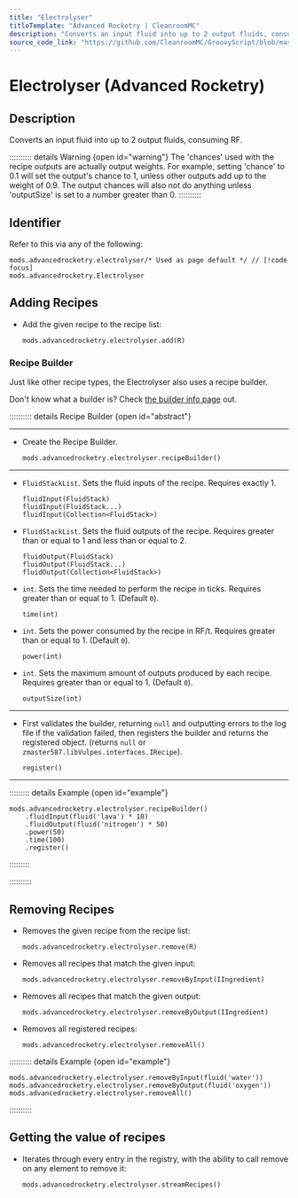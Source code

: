 ```yaml
---
title: "Electrolyser"
titleTemplate: "Advanced Rocketry | CleanroomMC"
description: "Converts an input fluid into up to 2 output fluids, consuming RF."
source_code_link: "https://github.com/CleanroomMC/GroovyScript/blob/master/src/main/java/com/cleanroommc/groovyscript/compat/mods/advancedrocketry/Electrolyser.java"
---
```


# Electrolyser (Advanced Rocketry)

## Description

Converts an input fluid into up to 2 output fluids, consuming RF.

:::::::::: details Warning {open id="warning"}
The 'chances' used with the recipe outputs are actually output weights. For example, setting 'chance' to 0.1 will set the output's chance to 1, unless other outputs add up to the weight of 0.9. The output chances will also not do anything unless 'outputSize' is set to a number greater than 0.
::::::::::

## Identifier

Refer to this via any of the following:

```groovy:no-line-numbers {1}
mods.advancedrocketry.electrolyser/* Used as page default */ // [!code focus]
mods.advancedrocketry.Electrolyser
```


## Adding Recipes

- Add the given recipe to the recipe list:

    ```groovy:no-line-numbers
    mods.advancedrocketry.electrolyser.add(R)
    ```


### Recipe Builder

Just like other recipe types, the Electrolyser also uses a recipe builder.

Don't know what a builder is? Check [the builder info page](../../getting_started/builder.md) out.

:::::::::: details Recipe Builder {open id="abstract"}

---

- Create the Recipe Builder.

    ```groovy:no-line-numbers
    mods.advancedrocketry.electrolyser.recipeBuilder()
    ```

---

- `FluidStackList`. Sets the fluid inputs of the recipe. Requires exactly 1.

    ```groovy:no-line-numbers
    fluidInput(FluidStack)
    fluidInput(FluidStack...)
    fluidInput(Collection<FluidStack>)
    ```

- `FluidStackList`. Sets the fluid outputs of the recipe. Requires greater than or equal to 1 and less than or equal to 2.

    ```groovy:no-line-numbers
    fluidOutput(FluidStack)
    fluidOutput(FluidStack...)
    fluidOutput(Collection<FluidStack>)
    ```

- `int`. Sets the time needed to perform the recipe in ticks. Requires greater than or equal to 1. (Default `0`).

    ```groovy:no-line-numbers
    time(int)
    ```

- `int`. Sets the power consumed by the recipe in RF/t. Requires greater than or equal to 1. (Default `0`).

    ```groovy:no-line-numbers
    power(int)
    ```

- `int`. Sets the maximum amount of outputs produced by each recipe. Requires greater than or equal to 1. (Default `0`).

    ```groovy:no-line-numbers
    outputSize(int)
    ```

---

- First validates the builder, returning `null` and outputting errors to the log file if the validation failed, then registers the builder and returns the registered object. (returns `null` or `zmaster587.libVulpes.interfaces.IRecipe`).

    ```groovy:no-line-numbers
    register()
    ```

---

::::::::: details Example {open id="example"}
```groovy:no-line-numbers
mods.advancedrocketry.electrolyser.recipeBuilder()
    .fluidInput(fluid('lava') * 10)
    .fluidOutput(fluid('nitrogen') * 50)
    .power(50)
    .time(100)
    .register()
```

:::::::::

::::::::::

## Removing Recipes

- Removes the given recipe from the recipe list:

    ```groovy:no-line-numbers
    mods.advancedrocketry.electrolyser.remove(R)
    ```

- Removes all recipes that match the given input:

    ```groovy:no-line-numbers
    mods.advancedrocketry.electrolyser.removeByInput(IIngredient)
    ```

- Removes all recipes that match the given output:

    ```groovy:no-line-numbers
    mods.advancedrocketry.electrolyser.removeByOutput(IIngredient)
    ```

- Removes all registered recipes:

    ```groovy:no-line-numbers
    mods.advancedrocketry.electrolyser.removeAll()
    ```

:::::::::: details Example {open id="example"}
```groovy:no-line-numbers
mods.advancedrocketry.electrolyser.removeByInput(fluid('water'))
mods.advancedrocketry.electrolyser.removeByOutput(fluid('oxygen'))
mods.advancedrocketry.electrolyser.removeAll()
```

::::::::::

## Getting the value of recipes

- Iterates through every entry in the registry, with the ability to call remove on any element to remove it:

    ```groovy:no-line-numbers
    mods.advancedrocketry.electrolyser.streamRecipes()
    ```
